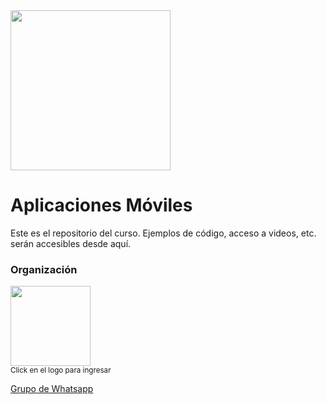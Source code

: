 <img width="256" src="https://www.icesi.edu.co/launiversidad/images/La_universidad/logo_icesi.png">

# Aplicaciones Móviles
Este es el repositorio del curso. Ejemplos de código, acceso a videos, etc. serán accesibles desde aquí.


### Organización
<a href="https://miro.com/app/board/o9J_l2waJG0="><img width="128" src="https://store-images.s-microsoft.com/image/apps.59334.13959754522315136.c4ea2415-8e3c-42bf-8f77-e885eb7c11a1.be6eacf3-e0b4-4478-9abc-47192806c1b5?mode=scale&q=90&h=300&w=300"></a><br>
<small>Click en el logo para ingresar</small>

<a href="https://chat.whatsapp.com/CahqMxQULz5DMCK2pu2YP4">Grupo de Whatsapp</a>
